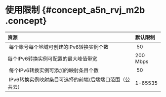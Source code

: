 # 使用限制 {#concept_a5n_rvj_m2b .concept}

|资源|默认限制|
|:-|:---|
| 每个账号每个地域可创建的IPv6转换实例个数| 50|
|每个IPv6转换实例可配置的最大峰值带宽|200 Mbps|
| 每个IPv6转换实例可添加的映射条目个数 | 50|
| IPv6转换实例映射条目可选择的前端/后端端口范围（公共云）|1-65535|

